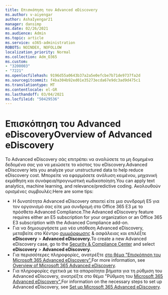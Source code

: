 ```yaml
---
title: Επισκόπηση του Advanced eDiscovery
ms.author: v-aiyengar
author: AshaIyengar21
manager: dansimp
ms.date: 02/26/2021
ms.audience: Admin
ms.topic: article
ms.service: o365-administration
ROBOTS: NOINDEX, NOFOLLOW
localization_priority: Normal
ms.collection: Adm_O365
ms.custom:
- "3200003"
- "7221"
ms.openlocfilehash: 9196d55a0643b37a2a5e0efcbe7b71de9737fa2d
ms.sourcegitcommit: f4ba304b92ed01e35273ecda67e9dc3ad9d475c1
ms.translationtype: MT
ms.contentlocale: el-GR
ms.lasthandoff: 03/04/2021
ms.locfileid: "50429536"
---
```

# <a name="overview-of-advanced-ediscovery"></a><span data-ttu-id="db2a9-102">Επισκόπηση του Advanced eDiscovery</span><span class="sxs-lookup"><span data-stu-id="db2a9-102">Overview of Advanced eDiscovery</span></span>

<span data-ttu-id="db2a9-103">Το Advanced eDiscovery σάς επιτρέπει να αναλύσετε τα μη δομημένα δεδομένα σας για να μειώσετε το κόστος του eDiscovery.</span><span class="sxs-lookup"><span data-stu-id="db2a9-103">Advanced eDiscovery lets you analyze your unstructured data to help reduce eDiscovery cost.</span></span> <span data-ttu-id="db2a9-104">Μπορείτε να εφαρμόσετε ανάλυση κειμένου, μηχανική εκμάθηση και συνάφεια/προγνωστική κωδικοποίηση.</span><span class="sxs-lookup"><span data-stu-id="db2a9-104">You can apply text analytics, machine learning, and relevance/predictive coding.</span></span> <span data-ttu-id="db2a9-105">Ακολουθούν ορισμένες συμβουλές:</span><span class="sxs-lookup"><span data-stu-id="db2a9-105">Here are some tips:</span></span>

- <span data-ttu-id="db2a9-106">Η δυνατότητα Advanced eDiscovery απαιτεί είτε μια συνδρομή E5 για τον οργανισμό σας είτε μια συνδρομή στο Office 365 E3 με το πρόσθετο Advanced Compliance.</span><span class="sxs-lookup"><span data-stu-id="db2a9-106">The Advanced eDiscovery feature requires either an E5 subscription for your organization or an Office 365 E3 subscription with the Advanced Compliance add-on.</span></span>
- <span data-ttu-id="db2a9-107">Για να δημιουργήσετε μια νέα υπόθεση Advanced eDiscovery, μεταβείτε στο Κέντρο [συμμόρφωσης](https://go.microsoft.com/fwlink/p/?linkid=2077143) & ασφάλειας και επιλέξτε **eDiscovery**  >  **Advanced eDiscovery.**</span><span class="sxs-lookup"><span data-stu-id="db2a9-107">To create a new Advanced eDiscovery case, go to the [Security & Compliance Center](https://go.microsoft.com/fwlink/p/?linkid=2077143) and select **eDiscovery** > **Advanced eDiscovery**.</span></span>
- <span data-ttu-id="db2a9-108">Για περισσότερες πληροφορίες, ανατρέξτε [στο θέμα "Επισκόπηση του Microsoft 365 Advanced eDiscovery".](https://go.microsoft.com/fwlink/?linkid=2101588)</span><span class="sxs-lookup"><span data-stu-id="db2a9-108">For more information, see [Overview of Microsoft 365 Advanced eDiscovery](https://go.microsoft.com/fwlink/?linkid=2101588).</span></span>
- <span data-ttu-id="db2a9-109">Για πληροφορίες σχετικά με τα απαραίτητα βήματα για τη ρύθμιση του Advanced eDiscovery, ανατρέξτε στο θέμα "Ρύθμιση του [Microsoft 365 Advanced eDiscovery".](https://go.microsoft.com/fwlink/?linkid=2122672)</span><span class="sxs-lookup"><span data-stu-id="db2a9-109">For information on the necessary steps to set up Advanced eDiscovery, see [Set up Microsoft 365 Advanced eDiscovery](https://go.microsoft.com/fwlink/?linkid=2122672).</span></span>